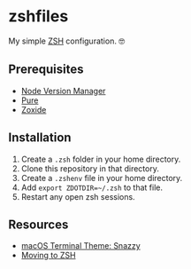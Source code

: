 # zshfiles

My simple [ZSH](http://www.zsh.org/) configuration. 🤓

## Prerequisites

- [Node Version Manager](https://github.com/nvm-sh/nvm)
- [Pure](https://github.com/sindresorhus/pure)
- [Zoxide](https://github.com/ajeetdsouza/zoxide)

## Installation

1. Create a `.zsh` folder in your home directory.
1. Clone this repository in that directory.
1. Create a `.zshenv` file in your home directory.
1. Add `export ZDOTDIR=~/.zsh` to that file.
1. Restart any open zsh sessions.

## Resources

- [macOS Terminal Theme: Snazzy](https://github.com/lysyi3m/macos-terminal-themes?tab=readme-ov-file#snazzy-download)
- [Moving to ZSH](https://scriptingosx.com/2019/06/moving-to-zsh/)
